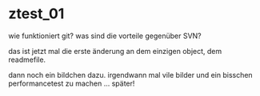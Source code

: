 # ztest_01
wie funktioniert git? was sind die vorteile gegenüber SVN?

das ist jetzt mal die erste änderung an dem einzigen object, dem readmefile.

dann noch ein bildchen dazu.
irgendwann mal vile bilder und ein bisschen performancetest zu machen ... später!
